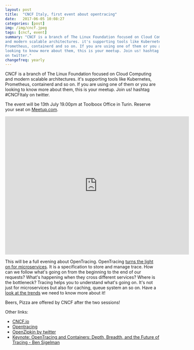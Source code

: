 ```yaml
---
layout: post
title:  "CNCF Italy, first event about opentracing"
date:   2017-06-05 10:08:27
categories: [post]
img: /img/cncf.jpeg
tags: [cncf, event]
summary: "CNCF is a branch of The Linux Foundation focused on Cloud Computing
and modern scalable architectures. it's supporting tools like Kubernetes,
Prometheus, containerd and so on. If you are using one of them or you are
looking to know more about them, this is your meetup. Join us! hashtag CNCFItaly
on twitter."
changefreq: yearly
---
```


CNCF is a branch of The Linux Foundation focused on Cloud Computing and modern
scalable architectures. it's supporting tools like Kubernetes, Prometheus,
containerd and so on. If you are using one of them or you are looking to know
more about them, this is your meetup. Join us! hashtag #CNCFItaly on twitter.

The event will be 13th July 19.00pm at Toolboox Office in Turin. Reserve your
seat on [Meetup.com](https://www.meetup.com/CNCF-Italy/events/241118593/).

<iframe
src="https://www.google.com/maps/embed?pb=!1m18!1m12!1m3!1d2818.7526155267037!2d7.667091951510242!3d45.05024176888683!2m3!1f0!2f0!3f0!3m2!1i1024!2i768!4f13.1!3m3!1m2!1s0x47886d37dd5ababd%3A0x2adc0b0e358ddb6c!2sToolbox+Coworking!5e0!3m2!1sit!2sit!4v1499676857774"
width="600" height="450" frameborder="0" style="border:0"
allowfullscreen></iframe>

This will be a full evening about OpenTracing. OpenTracing [turns the light on
for
microservices](https://www.cncf.io/blog/2016/10/20/opentracing-turning-the-lights-on-for-microservices/).
It is a specification to store and manage trace. How can we follow what's going
on from the beginning to the end of our requests? What's happening when they
cross different services? Where is the bottleneck? Tracing helps you to
understand what's going on. It's not just for microservices but also for
caching, queue system an so on. Have a [look at the
trends](https://trends.google.it/trends/explore?q=opentracing) we need to know
more about it!

Beers, Pizza are offered by CNCF after the two sessions!

Other links:

* [CNCF.io](https://www.cncf.io/)
* [Opentracing](http://opentracing.io/)
* [OpenZipkin by twitter](https://github.com/openzipkin)
* [Keynote: OpenTracing and Containers: Depth, Breadth, and the Future of
  Tracing - Ben Sigelman](https://www.youtube.com/watch?v=n8mUiLIXkto)
